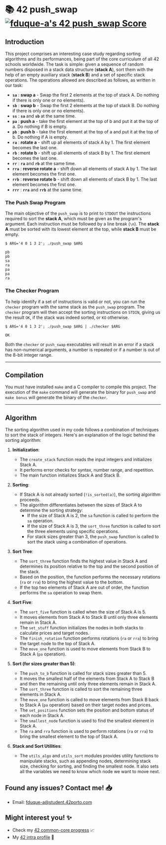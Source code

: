 # 📚 42 push_swap [![fduque-a's 42 push_swap Score](https://badge42.vercel.app/api/v2/cli4i2e8c001108jt19bvwefz/project/3125610)](https://github.com/JaeSeoKim/badge42)

## Introduction

This project comprises an interesting case study regarding sorting algorithms and its performances, being part of the core curriculum of all 42 schools worldwide. The task is simple: given a sequence of random numbers disposed in a stack data structure (**stack A**), sort them with the help of an empty auxiliary stack (**stack B**) and a set of specific stack operations. The operations allowed are described as follows, as written in our task:

- **`sa`** : **swap a** - Swap the first 2 elements at the top of stack A. Do nothing if there is only one or no elements).
- **`sb`** : **swap b** - Swap the first 2 elements at the top of stack B. Do nothing if there is only one or no elements).
- **`ss`** : **`sa`** and **`sb`** at the same time.
- **`pa`** : **push a** - take the first element at the top of b and put it at the top of a. Do nothing if B is empty.
- **`pb`** : **push b** - take the first element at the top of a and put it at the top of b. Do nothing if A is empty.
- **`ra`** : **rotate a** - shift up all elements of stack A by 1. The first element becomes the last one.
- **`rb`** : **rotate b** - shift up all elements of stack B by 1. The first element becomes the last one.
- **`rr`** : **`ra`** and **`rb`** at the same time.
- **`rra`** : **reverse rotate a** - shift down all elements of stack A by 1. The last element becomes the first one.
- **`rrb`** : **reverse rotate b** - shift down all elements of stack B by 1. The last element becomes the first one.
- **`rrr`** : **`rra`** and **`rrb`** at the same time.

### The Push Swap Program

The main objective of the `push_swap` is to print to `STDOUT` the instructions required to sort the **stack A**, which must be given as the program's argument. Each instruction must be followed by a line break (`\n`). The **stack A** must be sorted with its lowest element at the top, while **stack B** must be empty.

```shell
$ ARG='4 0 1 3 2'; ./push_swap $ARG

pb
pb
sa
ra
pa
pa
ra
```

### The Checker Program

To help identify if a set of instructions is valid or not, you can run the `checker` program with the same stack as the `push_swap` program. The `checker` program will then accept the sorting instructions on `STDIN`, giving us the result `OK`, if the stack was indeed sorted, or `KO` otherwise.


```shell
$ ARG='4 0 1 3 2'; ./push_swap $ARG | ./checker $ARG

OK
```

Both the `checker` or `push_swap` executables will result in an error if a stack has non-numerical arguments, a number is repeated or if a number is out of the 8-bit integer range.

---

## Compilation

You must have installed `make` and a C compiler to compile this project. The execution of the `make` command will generate the binary for `push_swap` and `make bonus` will generate the binary of the `checker`.

---

## **Algorithm**

The sorting algorithm used in my code follows a combination of techniques to sort the stack of integers. Here's an explanation of the logic behind the sorting algorithm:

1. **Initialization**:
   - The `create_stack` function reads the input integers and initializes Stack A.
   - It performs error checks for syntax, number range, and repetition.
   - The main function initializes Stack A and Stack B.

2. **Sorting**:
   - If Stack A is not already sorted (`!is_sorted(a)`), the sorting algorithm proceeds.
   - The algorithm differentiates between the sizes of Stack A to determine the sorting strategy:
     - If the size of Stack A is 2, the `sa` function is called to perform the `sa` operation.
     - If the size of Stack A is 3, the `sort_three` function is called to sort the three elements using specific operations.
     - For stack sizes greater than 3, the `push_swap` function is called to sort the stack using a combination of operations.

3. **Sort Tree**:
   - The `sort_three` function finds the highest value in Stack A and determines its position relative to the top and the second position of the stack.
   - Based on the position, the function performs the necessary rotations (`ra` or `rra`) to bring the highest value to the bottom.
   - If the top two elements of Stack A are out of order, the function performs the `sa` operation to swap them.

4. **Sort Five**:
   - The `sort_five` function is called when the size of Stack A is 5.
   - It moves elements from Stack A to Stack B until only three elements remain in Stack A.
   - The `set_stuff` function initializes the nodes in both stacks to calculate prices and target nodes.
   - The `finish_rotation` function performs rotations (`ra` or `rra`) to bring the target node to the top of Stack A.
   - The `move_one` function is used to move elements from Stack B to Stack A (`pa` operation).

5. **Sort (for sizes greater than 5)**:
   - The `push_to_b` function is called for stack sizes greater than 5.
   - It moves the smallest half of the elements from Stack A to Stack B and then the remaining until only three elements remain in Stack A.
   - The `sort_three` function is called to sort the remaining three elements in Stack A.
   - The `move_one` function is called to move elements from Stack B back to Stack A (`pa` operation) based on their target nodes and prices.
   - The `set_positions` function sets the position and bottom status of each node in Stack A.
   - The `smallest_node` function is used to find the smallest element in Stack A.
   - The `ra` and `rra` function is used to perform rotations (`ra` or `rra`) to bring the smallest element to the top of Stack A.

6. **Stack and Sort Utilities**:
   - The `utils_algo` and `utils_sort` modules provides utility functions to manipulate stacks, such as appending nodes, determining stack size, checking for sorting, and finding the smallest node. It also sets all the variables we need to know which node we want to move next.

## Found any issues? Contact me! 📥

- Email: fduque-a@student.42porto.com

## Might interest you! :sparkles:

- Check my [42 common-core progress](https://github.com/fduquea/42cursus) :chart_with_upwards_trend:
- My [42 intra profile](https://profile.intra.42.fr/users/fduque-a) :bust_in_silhouette:
